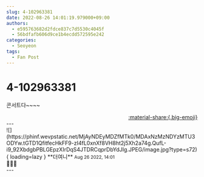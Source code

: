 ```yaml
---
slug: 4-102963381
date: 2022-08-26 14:01:19.979000+09:00
authors:
  - e595763682d2fdce837c7d5530c4045f
  - 56bdfafb606d9ce1b4ecdd572595e242
categories:
  - Seoyeon
tags:
  - Fan Post
---
```


# 4-102963381

<div class="post-container" markdown="1">
<div class="content-container md-sidebar__scrollwrap" markdown="1">

콘서트다~~~~

</div>
</div>

<div style="text-align: right;" markdown="1">
<a href="https://weverse.io/fromis9/fanpost/4-102963381" style="text-align: right;">:material-share:{.big-emoji}</a>
</div>
---

<div class="comments-container md-sidebar__scrollwrap" markdown="1">
<div class="comment" markdown="1">
<div class='id-container' markdown="1">
![](https://phinf.wevpstatic.net/MjAyNDEyMDZfMTk0/MDAxNzMzNDYzMTU3ODYw.tGTD1QfitfecHkFF9-zI4fL0xnXf8VH8ht2j5Xh2a74g.QufL-i9_92XbdgbPBLGEpzXIrDqS4JTDRCqprDbYdJIg.JPEG/image.jpg?type=s72){ loading=lazy }
**<span class="artist">더여니</span>** <small>Aug 26 2022, 14:01</small><br>
</div>
<div class='comment-body' markdown="1">
💚💚💚
</div>
</div>
</div>
---
